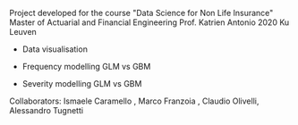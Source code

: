 Project developed for the course "Data Science for Non Life Insurance" Master of Actuarial and Financial Engineering Prof. Katrien Antonio 2020 Ku Leuven

- Data visualisation

- Frequency modelling GLM vs GBM

- Severity modelling GLM vs GBM

Collaborators: Ismaele Caramello , Marco Franzoia , Claudio Olivelli, Alessandro Tugnetti
